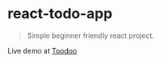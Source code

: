 # react-todo-app
> Simple beginner friendly react project.

Live demo at <a href="https://react-toodoo.netlify.app">Toodoo</a>

